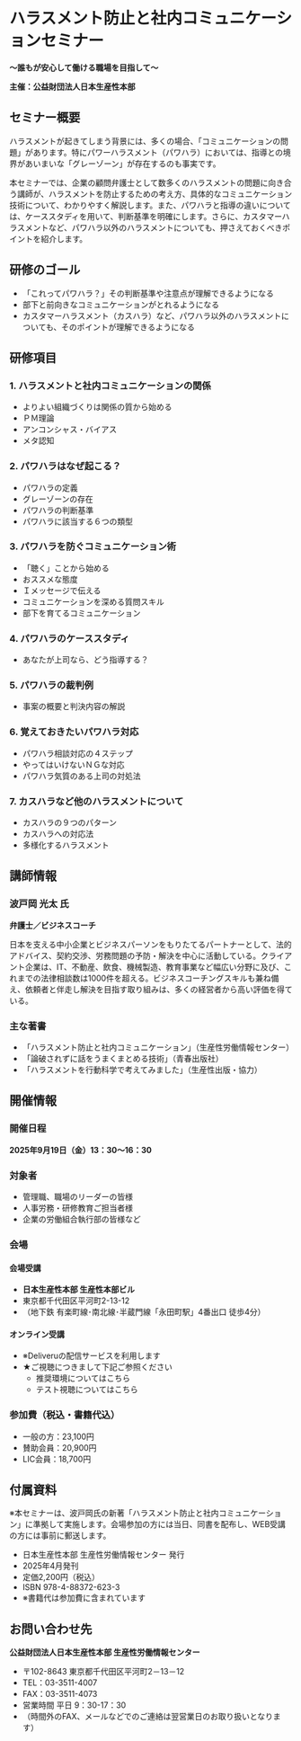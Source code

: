# ハラスメント防止と社内コミュニケーションセミナー

**〜誰もが安心して働ける職場を目指して〜**

**主催：公益財団法人日本生産性本部**

## セミナー概要

ハラスメントが起きてしまう背景には、多くの場合、「コミュニケーションの問題」があります。特にパワーハラスメント（パワハラ）においては、指導との境界があいまいな「グレーゾーン」が存在するのも事実です。

本セミナーでは、企業の顧問弁護士として数多くのハラスメントの問題に向き合う講師が、ハラスメントを防止するための考え方、具体的なコミュニケーション技術について、わかりやすく解説します。また、パワハラと指導の違いについては、ケーススタディを用いて、判断基準を明確にします。さらに、カスタマーハラスメントなど、パワハラ以外のハラスメントについても、押さえておくべきポイントを紹介します。

## 研修のゴール

- 「これってパワハラ？」その判断基準や注意点が理解できるようになる
- 部下と前向きなコミュニケーションがとれるようになる
- カスタマーハラスメント（カスハラ）など、パワハラ以外のハラスメントについても、そのポイントが理解できるようになる

## 研修項目

### 1. ハラスメントと社内コミュニケーションの関係
- よりよい組織づくりは関係の質から始める
- ＰＭ理論
- アンコンシャス・バイアス
- メタ認知

### 2. パワハラはなぜ起こる？
- パワハラの定義
- グレーゾーンの存在
- パワハラの判断基準
- パワハラに該当する６つの類型

### 3. パワハラを防ぐコミュニケーション術
- 「聴く」ことから始める
- おススメな態度
- Ｉメッセージで伝える
- コミュニケーションを深める質問スキル
- 部下を育てるコミュニケーション

### 4. パワハラのケーススタディ
- あなたが上司なら、どう指導する？

### 5. パワハラの裁判例
- 事案の概要と判決内容の解説

### 6. 覚えておきたいパワハラ対応
- パワハラ相談対応の４ステップ
- やってはいけないＮＧな対応
- パワハラ気質のある上司の対処法

### 7. カスハラなど他のハラスメントについて
- カスハラの９つのパターン
- カスハラへの対応法
- 多様化するハラスメント

## 講師情報

### 波戸岡 光太 氏
**弁護士／ビジネスコーチ**

日本を支える中小企業とビジネスパーソンをもりたてるパートナーとして、法的アドバイス、契約交渉、労務問題の予防・解決を中心に活動している。クライアント企業は、IT、不動産、飲食、機械製造、教育事業など幅広い分野に及び、これまでの法律相談数は1000件を超える。ビジネスコーチングスキルも兼ね備え、依頼者と伴走し解決を目指す取り組みは、多くの経営者から高い評価を得ている。

### 主な著書
- 「ハラスメント防止と社内コミュニケーション」（生産性労働情報センター）
- 「論破されずに話をうまくまとめる技術」（青春出版社）
- 「ハラスメントを行動科学で考えてみました」（生産性出版・協力）

## 開催情報

### 開催日程
**2025年9月19日（金）13：30〜16：30**

### 対象者
- 管理職、職場のリーダーの皆様
- 人事労務・研修教育ご担当者様
- 企業の労働組合執行部の皆様など

### 会場

#### 会場受講
- **日本生産性本部 生産性本部ビル**
- 東京都千代田区平河町2-13-12
- （地下鉄 有楽町線･南北線･半蔵門線「永田町駅」4番出口 徒歩4分）

#### オンライン受講
- ※Deliveruの配信サービスを利用します
- ★ご視聴につきまして下記ご参照ください
  - 推奨環境についてはこちら
  - テスト視聴についてはこちら

### 参加費（税込・書籍代込）
- 一般の方：23,100円
- 賛助会員：20,900円
- LIC会員：18,700円

## 付属資料

※本セミナーは、波戸岡氏の新著「ハラスメント防止と社内コミュニケーション」に準拠して実施します。会場参加の方には当日、同書を配布し、WEB受講の方には事前に郵送します。

- 日本生産性本部 生産性労働情報センター 発行
- 2025年4月発刊 
- 定価2,200円（税込）
- ISBN 978-4-88372-623-3
- ※書籍代は参加費に含まれています

## お問い合わせ先

**公益財団法人日本生産性本部 生産性労働情報センター**
- 〒102-8643 東京都千代田区平河町2－13－12
- TEL：03-3511-4007
- FAX：03-3511-4073
- 営業時間 平日 9：30-17：30
- （時間外のFAX、メールなどでのご連絡は翌営業日のお取り扱いとなります）